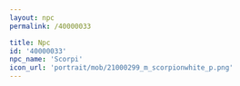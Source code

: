 ```yaml
---
layout: npc
permalink: /40000033

title: Npc
id: '40000033'
npc_name: 'Scorpi'
icon_url: 'portrait/mob/21000299_m_scorpionwhite_p.png'
---
```

